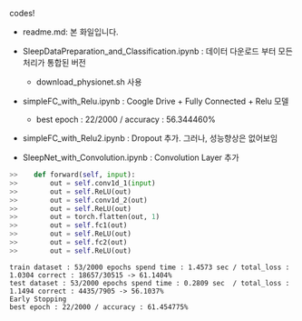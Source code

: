 codes!

- readme.md: 본 화일입니다.

- SleepDataPreparation_and_Classification.ipynb : 데이터 다운로드 부터 모든 처리가 통합된 버전
   - download_physionet.sh 사용

- simpleFC_with_Relu.ipynb : Coogle Drive + Fully Connected + Relu 모델
   - best epoch : 22/2000 / accuracy : 56.344460%
   
- simpleFC_with_Relu2.ipynb : Dropout 추가. 그러나, 성능향상은 없어보임

- SleepNet_with_Convolution.ipynb : Convolution Layer 추가

```python
>>    def forward(self, input):
>>        out = self.conv1d_1(input)
>>        out = self.ReLU(out)
>>        out = self.conv1d_2(out)
>>        out = self.ReLU(out)
>>        out = torch.flatten(out, 1)
>>        out = self.fc1(out)
>>        out = self.ReLU(out)
>>        out = self.fc2(out)
>>        out = self.ReLU(out)   
```
```
train dataset : 53/2000 epochs spend time : 1.4573 sec / total_loss : 1.0304 correct : 18657/30515 -> 61.1404%
test dataset : 53/2000 epochs spend time : 0.2809 sec  / total_loss : 1.1494 correct : 4435/7905 -> 56.1037%
Early Stopping
best epoch : 22/2000 / accuracy : 61.454775%
```


